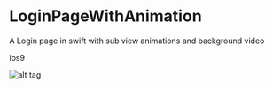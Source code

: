 # LoginPageWithAnimation
A Login page in swift with sub view animations and background video

ios9 

![alt tag](https://raw.github.com/pkuruvada/LoginPageWithAnimation/master/login.gif)
